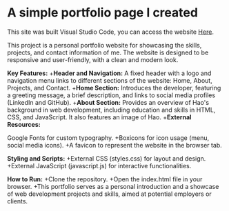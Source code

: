 # A simple portfolio page I created
This site was built Visual Studio Code, you can access the website [Here](https://notadev900.github.io/Portfolio/#home).

This project is a personal portfolio website for showcasing the skills, projects, and contact information of me. The website is designed to be responsive and user-friendly, with a clean and modern look.

**Key Features:**
  +**Header and Navigation:** A fixed header with a logo and navigation menu links to different sections of the website: Home, About, Projects, and Contact.
  +**Home Section:** Introduces the developer, featuring a greeting message, a brief description, and links to social media profiles (LinkedIn and GitHub).
  +**About Section:** Provides an overview of Hao's background in web development, including education and skills in HTML, CSS, and JavaScript. It also features an image of Hao.
  +**External Resources:**

Google Fonts for custom typography.
  +Boxicons for icon usage (menu, social media icons).
  +A favicon to represent the website in the browser tab.

**Styling and Scripts:**
  +External CSS (styles.css) for layout and design.
  +External JavaScript (javascript.js) for interactive functionalities.

**How to Run:**
  +Clone the repository.
  +Open the index.html file in your browser.
  +This portfolio serves as a personal introduction and a showcase of web development projects and skills, aimed at potential employers or clients.

